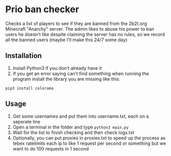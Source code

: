 # Prio ban checker
Checks a list of players to see if they are banned from the 2b2t.org Minecraft "Anarchy" server.
The admin likes to abuse his power to ban users he doesn't like despite claiming the server has no rules, so we record all the banned users (maybe I'll make this 24/7 some day)

## Installation

1. Install Python3 if you don't already have it
2. If you get an error saying can't find something when running the program install the library you are missing like this:
```
pip3 install colorama
```
## Usage

1. Get some usernames and put them into username.txt, each on a seperate line
2. Open a terminal in the folder and type ```python3 main.py```
3. Wait for the list to finish checking and then check logs.txt
4. Optionally, you can put proxies in proxies.txt to speed up the process as tebex ratelimits each ip to like 1 request per second or something but we want to do 100 requests in 1 second